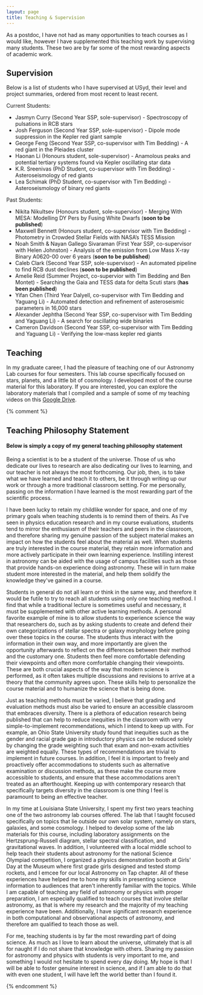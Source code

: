```yaml
---
layout: page
title: Teaching & Supervision
---
```


As a postdoc, I have not had as many opportunities to teach courses as I would like, however I have supplemented this teaching work by supervising many students. These two are by far some of the most rewarding aspects of academic work.

## Supervision

Below is a list of students who I have supervised at USyd, their level and project summaries, ordered from most recent to least recent.

Current Students:
* Jasmyn Curry (Second Year SSP, sole-supervisor) - Spectroscopy of pulsations in RCB stars
* Josh Ferguson (Second Year SSP, sole-supervisor) - Dipole mode suppression in the Kepler red giant sample
* George Feng (Second Year SSP, co-supervisor with Tim Bedding) - A red giant in the Pleiades cluster
* Haonan Li (Honours student, sole-supervisor) - Anamolous peaks and potential tertiary systems found via Kepler oscillating star data
* K.R. Sreenivas (PhD Student, co-supervisor with Tim Bedding) - Asteroseismology of red giants
* Lea Schimak (PhD Student, co-supervisor with Tim Bedding) - Asteroseismology of binary red giants

Past Students:
* Nikita Nikultsev (Honours student, sole-supervisor) - Merging With MESA: Modelling DY Pers by Fusing White Dwarfs (**soon to be published**)
* Maxwell Bennett (Honours student, co-supervisor with Tim Bedding) - Photometry in Crowded Stellar Fields with NASA’s TESS Mission
* Noah Smith & Nayan Gallego Sivaraman (First Year SSP, co-supervisor with Helen Johnston) - Analysis of the emission from Low Mass X-ray Binary A0620-00 over 6 years (**soon to be published**)
* Caleb Clark (Second Year SSP, sole-supervisor) - An automated pipeline to find RCB dust declines (**soon to be published**)
* Amelie Reid (Summer Project, co-supervior with Tim Bedding and Ben Montet) - Searching the Gaia and TESS data for delta Scuti stars (**has been published**)
* Yifan Chen (Third Year Dalyell, co-supervisor with Tim Bedding and Yaguang Li) - Automated detection and refinement of asteroseismic parameters in 16,000 stars
* Alexander Jephtha (Second Year SSP, co-supervisor with Tim Bedding and Yaguang Li) - A search for oscillating wide binaries
* Cameron Davidson (Second Year SSP, co-supervisor with Tim Bedding and Yaguang Li) - Verifying the low-mass kepler red giants


## Teaching

In my graduate career, I had the pleasure of teaching one of our Astronomy Lab courses for four semesters. This lab course specifically focused on stars, planets, and a little bit of cosmology. I developed most of the course material for this laboratory. If you are interested, you can explore the laboratory materials that I compiled and a sample of some of my teaching videos on this [Google Drive](https://drive.google.com/drive/folders/1eqg4oOtF_JjuCv4kwptZvIgejM3dG0OY?usp=sharing). 


{% comment %}
## Teaching Philosophy Statement

#### Below is simply a copy of my general teaching philosophy statement

Being a scientist is to be a student of the universe. Those of us who dedicate our lives to research are also dedicating our lives to learning, and our teacher is not always the most forthcoming. Our job, then, is to take what we have learned and teach it to others, be it through writing up our work or through a more traditional classroom setting. For me personally, passing on the information I have learned is the most rewarding part of the scientific process. 

I have been lucky to retain my childlike wonder for space, and one of my primary goals when teaching students is to remind them of theirs. As I've seen in physics education research and in my course evaluations, students tend to mirror the enthusiasm of their teachers and peers in the classroom, and therefore sharing my genuine passion of the subject material makes an impact on how the students feel about the material as well. When students are truly interested in the course material, they retain more information and more actively participate in their own learning experience. Instilling interest in astronomy can be aided with the usage of campus facilities such as those that provide hands-on experience doing astronomy. These will in turn make student more interested in the material, and help them solidify the knowledge they've gained in a course.

Students in general do not all learn or think in the same way, and therefore it would be futile to try to reach all students using only one teaching method. I find that while a traditional lecture is sometimes useful and necessary, it must be supplemented with other active learning methods. A personal favorite example of mine is to allow students to experience science the way that researchers do, such as by asking students to create and defend their own categorizations of stellar spectra or galaxy morphology before going over these topics in the course. The students thus interact with the information in their own way, and more importantly are given the opportunity afterwards to reflect on the differences between their method and the customary one. Students then feel more comfortable defending their viewpoints and often more comfortable changing their viewpoints. These are both crucial aspects of the way that modern science is performed, as it often takes multiple discussions and revisions to arrive at a theory that the community agrees upon. These skills help to personalize the course material and to humanize the science that is being done. 

Just as teaching methods must be varied, I believe that grading and evaluation methods must also be varied to ensure an accessible classroom that embraces diversity. There is a plethora of education research being published that can help to reduce inequities in the classroom with very simple-to-implement recommendations, which I intend to keep up with. For example, an Ohio State University study found that inequities such as the gender and racial grade gap in introductory physics can be reduced solely by changing the grade weighting such that exam and non-exam activities are weighted equally. These types of recommendations are trivial to implement in future courses. In addition, I feel it is important to freely and proactively offer accommodations to students such as alternative examination or discussion methods, as these make the course more accessible to students, and ensure that these accommodations aren't treated as an afterthought. Keeping up with contemporary research that specifically targets diversity in the classroom is one thing I feel is paramount to being an effective teacher.

In my time at Louisiana State University, I spent my first two years teaching one of the two astronomy lab courses offered. The lab that I taught focused specifically on topics that lie outside our own solar system, namely on stars, galaxies, and some cosmology. I helped to develop some of the lab materials for this course, including laboratory assignments on the Hertzsprung-Russell diagram, stellar spectral classification, and gravitational waves. In addition, I volunteered with a local middle school to help teach their students about astronomy for the national Science Olympiad competition, I organized a physics demonstration booth at Girls' Day at the Museum where first grade girls designed and tested stomp rockets, and I emcee for our local Astronomy on Tap chapter. All of these experiences have helped me to hone my skills in presenting science information to audiences that aren't inherently familiar with the topics. While I am capable of teaching any field of astronomy or physics with proper preparation, I am especially qualified to teach courses that involve stellar astronomy, as that is where my research and the majority of my teaching experience have been. Additionally, I have significant research experience in both computational and observational aspects of astronomy, and therefore am qualified to teach those as well. 

For me, teaching students is by far the most rewarding part of doing science. As much as I love to learn about the universe, ultimately that is all for naught if I do not share that knowledge with others. Sharing my passion for astronomy and physics with students is very important to me, and something I would not hesitate to spend every day doing. My hope is that I will be able to foster genuine interest in science, and if I am able to do that with even one student, I will have left the world better than I found it.

{% endcomment %}
